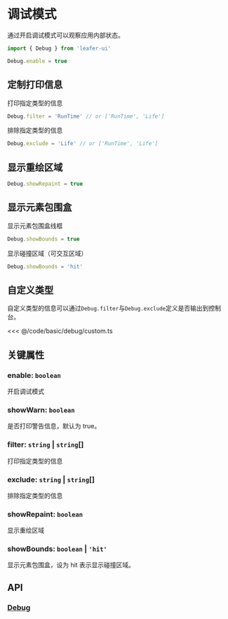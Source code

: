 # 调试模式

通过开启调试模式可以观察应用内部状态。

```ts
import { Debug } from 'leafer-ui'

Debug.enable = true
```

## 定制打印信息

打印指定类型的信息

```ts
Debug.filter = 'RunTime' // or ['RunTime', 'Life']
```

排除指定类型的信息

```ts
Debug.exclude = 'Life' // or ['RunTime', 'Life']
```

## 显示重绘区域

```ts
Debug.showRepaint = true
```

## 显示元素包围盒

显示元素包围盒线框

```ts
Debug.showBounds = true
```

显示碰撞区域（可交互区域）

```ts
Debug.showBounds = 'hit'
```

## 自定义类型

自定义类型的信息可以通过`Debug.filter`与`Debug.exclude`定义是否输出到控制台。

<<< @/code/basic/debug/custom.ts

## 关键属性

### enable: `boolean`

开启调试模式

### showWarn: `boolean`

是否打印警告信息，默认为 true。

### filter: `string` | `string`[]

打印指定类型的信息

### exclude: `string` | `string`[]

排除指定类型的信息

### showRepaint: `boolean`

显示重绘区域

### showBounds: `boolean` | `'hit'`

显示元素包围盒，设为 hit 表示显示碰撞区域。

## API

### [Debug](/api/classes/Debug.md)
